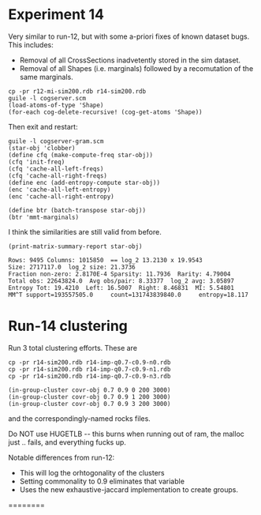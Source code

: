 
Experiment 14
=============
Very similar to run-12, but with some a-priori fixes of known
dataset bugs. This includes:

* Removal of all CrossSections inadvetently stored in the
  sim dataset.
* Removal of all Shapes (i.e. marginals) followed by a
  recomutation of the same marginals.


```
cp -pr r12-mi-sim200.rdb r14-sim200.rdb
guile -l cogserver.scm
(load-atoms-of-type 'Shape)
(for-each cog-delete-recursive! (cog-get-atoms 'Shape))
```
Then exit and restart:
```
guile -l cogserver-gram.scm
(star-obj 'clobber)
(define cfq (make-compute-freq star-obj))
(cfq 'init-freq)
(cfq 'cache-all-left-freqs)
(cfq 'cache-all-right-freqs)
(define enc (add-entropy-compute star-obj))
(enc 'cache-all-left-entropy)
(enc 'cache-all-right-entropy)

(define btr (batch-transpose star-obj))
(btr 'mmt-marginals)
```

I think the similarities are still valid from before.
```
(print-matrix-summary-report star-obj)

Rows: 9495 Columns: 1015850  == log_2 13.2130 x 19.9543
Size: 2717117.0  log_2 size: 21.3736
Fraction non-zero: 2.8170E-4 Sparsity: 11.7936  Rarity: 4.79004
Total obs: 22643824.0  Avg obs/pair: 8.33377  log_2 avg: 3.05897
Entropy Tot: 19.4210  Left: 16.5007  Right: 8.46831  MI: 5.54801
MM^T support=193557505.0     count=131743839840.0     entropy=18.117
```


Run-14 clustering
=================
Run 3 total clustering efforts. These are
```
cp -pr r14-sim200.rdb r14-imp-q0.7-c0.9-n0.rdb
cp -pr r14-sim200.rdb r14-imp-q0.7-c0.9-n1.rdb
cp -pr r14-sim200.rdb r14-imp-q0.7-c0.9-n3.rdb

(in-group-cluster covr-obj 0.7 0.9 0 200 3000)
(in-group-cluster covr-obj 0.7 0.9 1 200 3000)
(in-group-cluster covr-obj 0.7 0.9 3 200 3000)
```
and the correspondingly-named rocks files.

Do NOT use HUGETLB -- this burns when running out of ram,
the malloc just .. fails, and everything fucks up.

Notable differences from run-12:
* This will log the orhtogonality of the clusters
* Setting commonality to 0.9 eliminates that variable
* Uses the new exhaustive-jaccard implementation to create groups.

========
